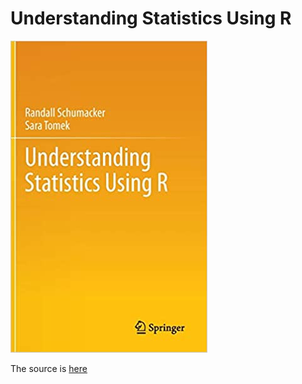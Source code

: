 # Understanding Statistics Using R
![cover](./Images/cover.jpg)


The source is [here](http://www.springer.com/cda/content/document/cda_downloaddocument/Schumacker_for_internet.zip?SGWID=0-0-45-1380502-p174721646)
